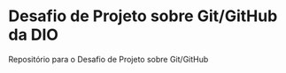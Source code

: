 # Desafio de Projeto sobre Git/GitHub da DIO
Repositório para o Desafio de Projeto sobre Git/GitHub
